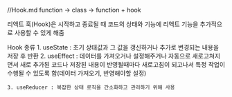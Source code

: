 //Hook.md
function -> class -> function + hook

리액트 훅(Hook)은 시작하고 종료될 때
    코드의 상태와 기능에 리액트 기능을
    추가적으로 사용할 수 있게 해줌

Hook 종류
    1. useState : 초기 상태값과 그 값을
                        갱신하거나 추가로 변경되는 내용을 저장 후 반환
    2. useEffect : 데이터를 가져오거나
                설정해주거나 자동으로 새로고쳐지면서 새로 추가된 코드나 저장된 내용이 반영될때마다 새로고침이 되고나서 특정 작업이 수행될 수 있도록 함(데이터 가져오기, 반영해야할 설정)
                
    3. useReducer : 복잡한 상태 로직을 간소화하고 관리하기 위해 사용
    
                
